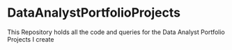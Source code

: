 # DataAnalystPortfolioProjects
This Repository holds all the code and queries for the Data Analyst Portfolio Projects I create 
